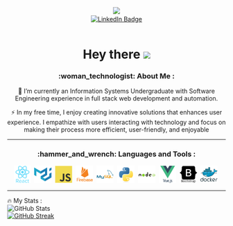 <div id="header" style="text-align: center;">
  <img src="https://media.giphy.com/media/M9gbBd9nbDrOTu1Mqx/giphy.gif" width="100"/>
</div>

<div id="badges" style="text-align: center;">
  <a href="https://www.linkedin.com/in/peter-wengjiayang/">
    <img src="https://img.shields.io/badge/LinkedIn-blue?style=for-the-badge&logo=linkedin&logoColor=white" alt="LinkedIn Badge"/>
  </a>
</div>
<div style="text-align: center;">
  <img src="https://komarev.com/ghpvc/?username=peterwengg&style=flat-square&color=blue" alt=""/>
</div>

<div style="text-align: center;">
  <h1>
    Hey there
    <img src="https://media.giphy.com/media/hvRJCLFzcasrR4ia7z/giphy.gif" width="30px"/>
  </h1>
</div>

<div style="text-align: center;">
  <h3>:woman_technologist: About Me :</h3>
  <p>🔭 I’m currently an Information Systems Undergraduate with Software Engineering experience in full stack web development and automation.</p>
  <p>⚡ In my free time, I enjoy creating innovative solutions that enhances user experience. 
    I empathize with users interacting with technology and focus on making their process more efficient, user-friendly, and enjoyable</p>
</div>

<hr>

<div style="text-align: center;">
  <h3>:hammer_and_wrench: Languages and Tools :</h3>
  <div>
    <img src="https://github.com/devicons/devicon/blob/master/icons/react/react-original-wordmark.svg" title="React" alt="React" width="40" height="40"/>&nbsp;
    <img src="https://github.com/devicons/devicon/blob/master/icons/materialui/materialui-original.svg" title="Material UI" alt="Material UI" width="40" height="40"/>&nbsp;
    <img src="https://github.com/devicons/devicon/blob/master/icons/javascript/javascript-original.svg" title="JavaScript" alt="JavaScript" width="40" height="40"/>&nbsp;
    <img src="https://github.com/devicons/devicon/blob/master/icons/firebase/firebase-plain-wordmark.svg" title="Firebase" alt="Firebase" width="40" height="40"/>&nbsp;
    <img src="https://github.com/devicons/devicon/blob/master/icons/mysql/mysql-original-wordmark.svg" title="MySQL"  alt="MySQL" width="40" height="40"/>&nbsp;
    <img src="https://github.com/devicons/devicon/blob/master/icons/python/python-original.svg" title="Python" alt="Python" width="40" height="40"/>&nbsp; 
    <img src="https://github.com/devicons/devicon/blob/master/icons/nodejs/nodejs-original-wordmark.svg" title="Node" alt="Node" width="40" height="40"/>&nbsp; 
    <img src="https://github.com/devicons/devicon/blob/master/icons/vuejs/vuejs-original-wordmark.svg" title="Vue" alt="Vue" width="40" height="40"/>&nbsp; 
    <img src="https://github.com/devicons/devicon/blob/master/icons/bootstrap/bootstrap-plain-wordmark.svg" title="Bootstrap" alt="Bootstrap" width="40" height="40"/>&nbsp; 
    <img src="https://github.com/devicons/devicon/blob/master/icons/docker/docker-original-wordmark.svg" title="Distributed Systems" alt="Distributed Systems" width="40" height="40"/>&nbsp; 
  </div>
</div>

<hr>

:fire: My Stats : \
![GitHub Stats](https://github-readme-stats.vercel.app/api?username=peterwengg&theme=dark&show_icons=true)\
[![GitHub Streak](http://github-readme-streak-stats.herokuapp.com?user=peterwengg&theme=dark)](https://git.io/streak-stats)





